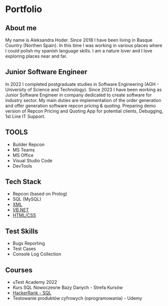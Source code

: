 # Portfolio


## About me
My name is Aleksandra Hoder.
Since 2018 I have been living in Basque Country (Northen Spain). In this time I was working in various places where I could polish my spanish language skills. 
I am a nature lover and I love exploring places near and far.

## Junior Software Engineer

In 2022 I completed postgraduate studies in Software Engineering (AGH - University of Science and Technology).
Since 2023 I have been working as Junior Software Engineer in company dedicated to create software for industry sector. 
My main duties are implementation of the order generation and offer generation software repcon pricing & quoting.
Preparing demo version of Repcon Pricing and Quoting App for potential clients, Debugging, 1st Line IT Support.

 ## TOOLS
 
 * Builder Repcon
 * MS Teams
 * MS Office
 * Visual Studio Code
 * DevTools

 ## Tech Stack

 * Repcon (based on Prolog)
 * SQL (MySQL)
 * [XML](https://github.com/hoderaleksandra/invoices)
 * [VB.NET](https://github.com/hoderaleksandra/bookstore)
 * [HTML/CSS](https://github.com/hoderaleksandra/businesscard)


## Test Skills

 * Bugs Reporting
 * Test Cases
 * Console Log Collection

 ## Courses
 
 * uTest Academy 2022 
 * Kurs SQL Nowoczesne Bazy Danych - Strefa Kursów
 * [HackerRank - SQL](https://www.hackerrank.com/moskal_a_89)
 * Testowanie produktów cyfrowych (oprogramowania) - Udemy 



